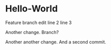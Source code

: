 # Hello-World
Feature branch edit line 2
line 3

Another change. Branch?

Another another change.
And a second commit.
